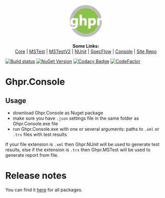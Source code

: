 <p align="center">
  <a href="https://ghpreporter.github.io/"><img src="https://github.com/GHPReporter/GHPReporter.github.io/blob/master/img/logo-small.png?raw=true" alt="Project icon"></a>
  <br><br>
  <b>Some Links:</b><br>
  <a href="https://github.com/GHPReporter/Ghpr.Core">Core</a> |
  <a href="https://github.com/GHPReporter/Ghpr.MSTest">MSTest</a> |
  <a href="https://github.com/GHPReporter/Ghpr.MSTestV2">MSTestV2</a> |
  <a href="https://github.com/GHPReporter/Ghpr.NUnit">NUnit</a> |
  <a href="https://github.com/GHPReporter/Ghpr.SpecFlow">SpecFlow</a> |
  <a href="https://github.com/GHPReporter/Ghpr.Console">Console</a> |
  <a href="https://github.com/GHPReporter/GHPReporter.github.io/">Site Repo</a>
</p>

[![Build status](https://ci.appveyor.com/api/projects/status/1nhj8penho50h2ro?svg=true)](https://ci.appveyor.com/project/elv1s42/ghpr-console)
[![NuGet Version](https://img.shields.io/nuget/v/Ghpr.Console.svg)](https://www.nuget.org/packages/Ghpr.Console)
[![Codacy Badge](https://api.codacy.com/project/badge/Grade/09d98c433f034ce2ab7f4e7a655ea3f0)](https://www.codacy.com/app/GHPReporter/Ghpr.Console?utm_source=github.com&amp;utm_medium=referral&amp;utm_content=GHPReporter/Ghpr.Console&amp;utm_campaign=Badge_Grade)
[![CodeFactor](https://www.codefactor.io/repository/github/ghpreporter/ghpr.console/badge)](https://www.codefactor.io/repository/github/ghpreporter/ghpr.console)

# Ghpr.Console

## Usage

 - download Ghpr.Console as Nuget package
 - make sure you have `.json` settings file in the same folder as Ghpr.Console.exe file
 - run Ghpr.Console.exe with one or several arguments: paths to `.xml` or `.trx` files with test results
 
If your file extension is `.xml` then Ghpr.NUnit will be used to generate test results, else if the extension is `.trx` then Ghpr.MSTest will be used to generate report from file.

# Release notes

You can find it [here](https://github.com/GHPReporter/Ghpr.Core/blob/master/RELEASE_NOTES.md) for all packages.
